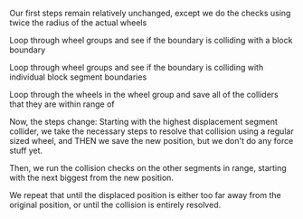 

Our first steps remain relatively unchanged, except we do the checks using twice the radius of the actual wheels

Loop through wheel groups and see if the boundary is colliding with a block boundary

Loop through wheel groups and see if the boundary is colliding with individual block segment boundaries

Loop through the wheels in the wheel group and save all of the colliders that they are within range of


Now, the steps change:
Starting with the highest displacement segment collider, we take the necessary steps to resolve that collision using a regular sized wheel, and THEN we save the new position, but we don't do any force stuff yet.

Then, we run the collision checks on the other segments in range, starting with the next biggest from the new position.

We repeat that until the displaced position is either too far away from the original position, or until the collision is entirely resolved.


